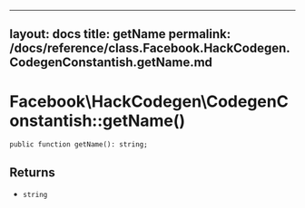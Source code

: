 
***

layout: docs
title: getName
permalink: /docs/reference/class.Facebook.HackCodegen.CodegenConstantish.getName.md
---







# Facebook\\HackCodegen\\CodegenConstantish::getName()




``` Hack
public function getName(): string;
```




## Returns




* ` string `